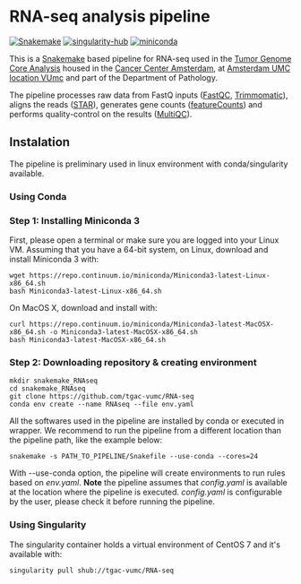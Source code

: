 # RNA-seq analysis pipeline 

[![Snakemake](https://img.shields.io/badge/snakemake-≥3.13.3-brightgreen.svg?style=flat-square)](https://snakemake.bitbucket.io) [![singularity-hub](https://img.shields.io/badge/install%20with-singularity--hub-red.svg)](https://singularity-hub.org/collections/3066) [![miniconda](https://img.shields.io/badge/install%20with-conda-green.svg)](https://docs.conda.io/en/latest/miniconda.html)

This is a [Snakemake](https://snakemake.readthedocs.io/en/stable/) based pipeline for RNA-seq used in the [Tumor Genome Core Analysis](http://www.tgac.nl/) housed in the [Cancer Center Amsterdam](https://www.vumc.com/departments/cancer-center-amsterdam.htm), at [Amsterdam UMC location VUmc](https://www.vumc.nl/) and part of the Department of Pathology.

The pipeline processes raw data from FastQ inputs ([FastQC](https://www.bioinformatics.babraham.ac.uk/projects/fastqc/), [Trimmomatic](http://www.usadellab.org/cms/?page=trimmomatic)), aligns the reads ([STAR](https://github.com/alexdobin/STAR)), generates gene counts ([featureCounts](http://bioinf.wehi.edu.au/featureCounts/)) and performs quality-control on the results ([MultiQC](https://multiqc.info/)).


## Instalation

The pipeline is preliminary used in linux environment with conda/singularity available.

### Using Conda
### Step 1: Installing Miniconda 3
First, please open a terminal or make sure you are logged into your Linux VM. Assuming that you have a 64-bit system, on Linux, download and install Miniconda 3 with:

```
wget https://repo.continuum.io/miniconda/Miniconda3-latest-Linux-x86_64.sh
bash Miniconda3-latest-Linux-x86_64.sh
```
On MacOS X, download and install with:

```
curl https://repo.continuum.io/miniconda/Miniconda3-latest-MacOSX-x86_64.sh -o Miniconda3-latest-MacOSX-x86_64.sh
bash Miniconda3-latest-MacOSX-x86_64.sh
```

### Step 2: Downloading repository & creating environment

```
mkdir snakemake_RNAseq
cd snakemake_RNAseq
git clone https://github.com/tgac-vumc/RNA-seq
conda env create --name RNAseq --file env.yaml
```
All the softwares used in the pipeline are installed by conda or executed in wrapper. We recommend to run the pipeline from a different location than the pipeline path, like the example below:

```
snakemake -s PATH_TO_PIPELINE/Snakefile --use-conda --cores=24
```
With --use-conda option, the pipeline will create environments to run rules based on *env.yaml*. **Note** the pipeline assumes that *config.yaml* is available at the location where the pipeline is executed. *config.yaml* is configurable by the user, please check it before running the pipeline.

### Using Singularity

The singularity container holds a virtual environment of CentOS 7 and it's available with:
```
singularity pull shub://tgac-vumc/RNA-seq
```
